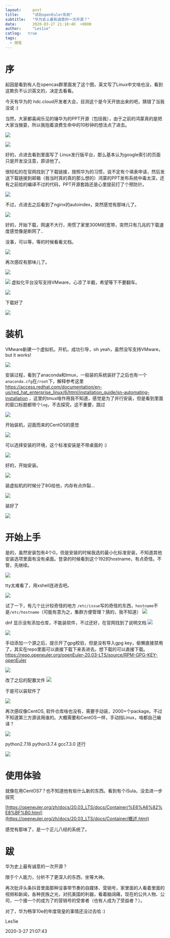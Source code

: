 ```yaml
---
layout:		post
title:		"试玩openEuler系统"
subtitle:	"华为史上最有诚意的一次开源？"
date:		2020-03-27 21:10:40  +0800
author:		"Les1ie"
catlog:   true
tags: 
  - 随笔
---
```




# 序



起因是看到有人在opencas群里面发了这个图，英文写了Linux中文啥也没，看到这欺负不认识英文的，决定去看看。

今天有华为的 hdc.cloud开发者大会，目测这个是今天开放出来的吧，猜错了当我没说 :)

当然，大家都喜闻乐见的锤华为的PPT开源（包括我），由于之前的鸿蒙真的是把大家当猴耍，所以我抱着浪费生命中的10秒钟的想法点了进去。

![](http://static.scuseek.com/20200327203152.png)



![](http://static.scuseek.com/20200327203316.png)

好的，点进去看到里面写了 Linux发行版平台，那么基本认为google索引的页面只是开发没注意，原谅他了。



很轻松的在官网找到了下载链接，按照华为的习惯，说不定有个填表申请，然后发送下载链接到邮箱（我当时真的真的那么想的）鸿蒙的PPT发布系统中毒太深，还有之前给的编译不过的代码，PPT开源套路还是心里提前打了个预防针。

![](http://static.scuseek.com/20200327212702.png)

不过，点进去之后看到了nginx的autoindex，突然感觉有那味儿了。

![](http://static.scuseek.com/20200327203804.png)

好的，开始下载，网速不大行，用惯了家里300M的宽带，突然只有几兆的下载速度感觉像是断网了..



没事，可以等，等的时候看看文档。

![](http://static.scuseek.com/20200327203958.png)



再次感叹有那味儿了。

![](http://static.scuseek.com/20200327203916.png)



![](http://static.scuseek.com/20200327202853.png)
虚拟化平台没写支持VMware，心凉了半截，希望等下不要翻车。

![](http://static.scuseek.com/20200327202906.png)

下载好了

![](http://static.scuseek.com/20200327202837.png)



# 装机

VMware新建一个虚拟机，开机，成功引导，oh yeah，虽然没写支持VMware，but it works!

![](http://static.scuseek.com/20200327202801.png)



安装过程，看到了anaconda和tmux，一般装的系统装好了之后也有一个`anaconda.cfg`在`/root`下，解释参考这里 https://access.redhat.com/documentation/en-us/red_hat_enterprise_linux/6/html/installation_guide/sn-automating-installation ，这里的tmux啥作用我不知道，感觉是为了并行安装，但是看到里面的窗口标题都带个`log`，不去探究，这不重要，跳过

![](http://static.scuseek.com/20200327202427.png)

开始装机，迎面而来的CentOS的感觉

![](http://static.scuseek.com/20200327202314.png)

可以选择安装的环境，这个标准安装是不带桌面的 :)

![](http://static.scuseek.com/20200327214350.png)

好的，开始安装。

![](http://static.scuseek.com/20200327202400.png)



装虚拟机的时候分了8G给他，内存有点炸裂...

![](http://static.scuseek.com/20200327202027.png)

装好了

![](http://static.scuseek.com/20200327202059.jpg)



# 开始上手

是的，虽然安装包有4个G，但是安装的时候我选的最小化标准安装，不知道其他安装选项里面有没有桌面。登录的时候看到这个192的hostname，有点奇怪。不管，先继续。

![](http://static.scuseek.com/20200327210339.png)



tty太难看了，用xshell连进去吧。



![](http://static.scuseek.com/20200327211957.png)



试了一下，有几个比计较奇怪的地方  `/etc/issue`写的奇怪的东西，`hostname`不是`/etc/hostname`（可能有意为之，集群方便管理？猜的，我不知道）
![](http://static.scuseek.com/20200327201555.png)



dnf 显示没有添加仓库，不能装软件，不过还好，在官网找到了说明文档
![](http://static.scuseek.com/20200327201859.png)

![](http://static.scuseek.com/20200327201229.png)

手动添加一个源之后，提示开了gpg校验，但是没有导入gpg key，偷懒直接禁用了，其实在repo里面可以直接下载下来丢进去。想下载的可以直接下载。 https://repo.openeuler.org/openEuler-20.03-LTS/source/RPM-GPG-KEY-openEuler

![](http://static.scuseek.com/20200327212140.png)

改了之后的配置文件
![](http://static.scuseek.com/20200327201418.png)

于是可以装软件了

![](http://static.scuseek.com/20200327201308.png)

再次感叹像CentOS, 软件仓库啥也没有，需要手动装，2000+个package。不过不知道第三方源该用谁的。大概需要和CentOS一样，手动挡Linux，啥都自己编译？

![](http://static.scuseek.com/20200327205152.png)

python2.7.16 python3.7.4  gcc7.3.0     还行

![](http://static.scuseek.com/20200327205905.png)



# 使用体验

就像在用CentOS7？也不知道他有些什么新的东西。看到有个iSula，没去进一步探究

[https://openeuler.org/zh/docs/20.03_LTS/docs/Container/%E6%A6%82%E8%BF%B0.html](https://openeuler.org/zh/docs/20.03_LTS/docs/Container/概述.html)

感觉有那味了，是一个正儿八经的系统了。

# 跋

华为史上最有诚意的一次开源？

限于个人能力，分析不了更深入的东西，坐等大神。

再次批评头条抖音里面那种没事带节奏的自媒体、营销号，家里面的人看着里面的视频和新闻，各种民族之光，对抗美国的利器，看着脑阔痛，现在的公共人物、公司，一个接一个的成为了的营销号的受害者（也有人成为了受益者？）。



对了，华为畅享10e的年度圾皇的事情还没过去哈 :)



Les1ie



2020-3-27 21:07:43